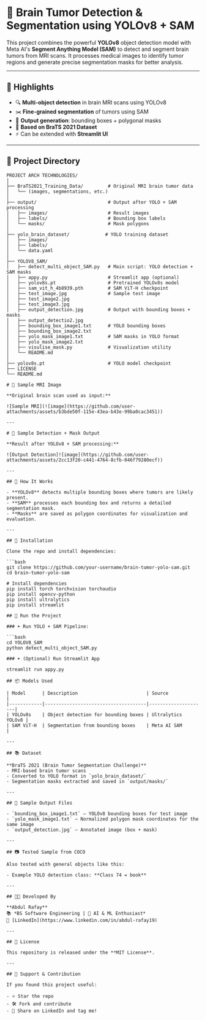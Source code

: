 # 🧠 Brain Tumor Detection & Segmentation using YOLOv8 + SAM

This project combines the powerful **YOLOv8** object detection model with Meta AI's **Segment Anything Model (SAM)** to detect and segment brain tumors from MRI scans. It processes medical images to identify tumor regions and generate precise segmentation masks for better analysis.

---

## 📌 Highlights

- 🔍 **Multi-object detection** in brain MRI scans using YOLOv8
- ✂️ **Fine-grained segmentation** of tumors using SAM
- 📸 **Output generation**: bounding boxes + polygonal masks
- 🧪 **Based on BraTS 2021 Dataset**
- ⚡ Can be extended with **Streamlit UI**

---

## 📁 Project Directory

```plaintext
PROJECT ARCH TECHNOLOGIES/
│
├── BraTS2021_Training_Data/         # Original MRI brain tumor data
│   └── (images, segmentations, etc.)
│
├── output/                          # Output after YOLO + SAM processing
│   ├── images/                      # Result images
│   ├── labels/                      # Bounding box labels
│   └── masks/                       # Mask polygons
│
├── yolo_brain_dataset/             # YOLO training dataset
│   ├── images/
│   ├── labels/
│   └── data.yaml
│
├── YOLOV8_SAM/
│   ├── detect_multi_object_SAM.py   # Main script: YOLO detection + SAM masks
│   ├── appy.py                      # Streamlit app (optional)
│   ├── yolov8s.pt                   # Pretrained YOLOv8s model
│   ├── sam_vit_h_4b8939.pth         # SAM ViT-H checkpoint
│   ├── test_image.jpg               # Sample test image
│   ├── test_image2.jpg
│   ├── test_image3.jpg
│   ├── output_detection.jpg         # Output with bounding boxes + masks
│   ├── output_detectio2.jpg
│   ├── bounding_box_image1.txt      # YOLO bounding boxes
│   ├── bounding_box_image2.txt
│   ├── yolo_mask_image1.txt         # SAM masks in YOLO format
│   ├── yolo_mask_image2.txt
│   ├── visulise_mask.py             # Visualization utility
│   └── README.md
│
├── yolov8s.pt                       # YOLO model checkpoint
├── LICENSE
└── README.md

# 🧠 Sample MRI Image

**Original brain scan used as input:**

![Sample MRI](![image](https://github.com/user-attachments/assets/b3bde50f-115e-43ea-b43e-99ba0cac3451))

---

# 🧪 Sample Detection + Mask Output

**Result after YOLOv8 + SAM processing:**

![Output Detection]![image](https://github.com/user-attachments/assets/2cc13f20-c441-4764-8cfb-046f79280ecf))

---

## 🚀 How It Works

- **YOLOv8** detects multiple bounding boxes where tumors are likely present.
- **SAM** processes each bounding box and returns a detailed segmentation mask.
- **Masks** are saved as polygon coordinates for visualization and evaluation.

---

## 🧰 Installation

Clone the repo and install dependencies:

```bash
git clone https://github.com/your-username/brain-tumor-yolo-sam.git
cd brain-tumor-yolo-sam

# Install dependencies
pip install torch torchvision torchaudio
pip install opencv-python
pip install ultralytics
pip install streamlit

## 🏃 Run the Project

### ➤ Run YOLO + SAM Pipeline:

```bash
cd YOLOV8_SAM
python detect_multi_object_SAM.py

### ➤ (Optional) Run Streamlit App

streamlit run appy.py

## 📦 Models Used

| Model      | Description                         | Source              |
|------------|-------------------------------------|---------------------|
| YOLOv8s    | Object detection for bounding boxes | Ultralytics YOLOv8 |
| SAM ViT-H  | Segmentation from bounding boxes    | Meta AI SAM         |

---

## 📚 Dataset

**BraTS 2021 (Brain Tumor Segmentation Challenge)**  
- MRI-based brain tumor scans  
- Converted to YOLO format in `yolo_brain_dataset/`  
- Segmentation masks extracted and saved in `output/masks/`

---

## 🔢 Sample Output Files

- `bounding_box_image1.txt` – YOLOv8 bounding boxes for test image  
- `yolo_mask_image1.txt` – Normalized polygon mask coordinates for the same image  
- `output_detection.jpg` – Annotated image (box + mask)

---

## 📷 Tested Sample from COCO

Also tested with general objects like this:

- Example YOLO detection class: **Class 74 = book**

---

## 👨‍💻 Developed By

**Abdul Rafay**  
📚 *BS Software Engineering | 🎯 AI & ML Enthusiast*  
🔗 [LinkedIn](https://www.linkedin.com/in/abdul-rafay19)  

---

## 📜 License

This repository is released under the **MIT License**.

---

## 🌟 Support & Contribution

If you found this project useful:

- ⭐ Star the repo  
- 🛠️ Fork and contribute  
- 📢 Share on LinkedIn and tag me!

